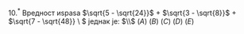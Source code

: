 $10.^*$ Вредност иѕраѕа $\sqrt{5 - \sqrt{24}}$ + $\sqrt{3 - \sqrt{8}}$ + $\sqrt{7 - \sqrt{48}} \ $ једнак је: $\\$
$(А)$  $(В)$ $(C)$ $(D)$ $(E)$